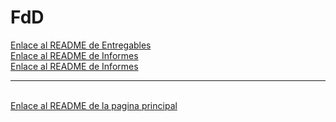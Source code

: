 <h1>FdD</h1>



<a href="Entregables/README.md">Enlace al README  de Entregables</a>
<br>
<a href="Informes/README.md">Enlace al README  de Informes</a>
<br>
<a href="Hitos/README.md">Enlace al README  de Informes</a>
<br>
<hr>
<br>
<a href="../README.md">Enlace al README de la pagina principal</a>